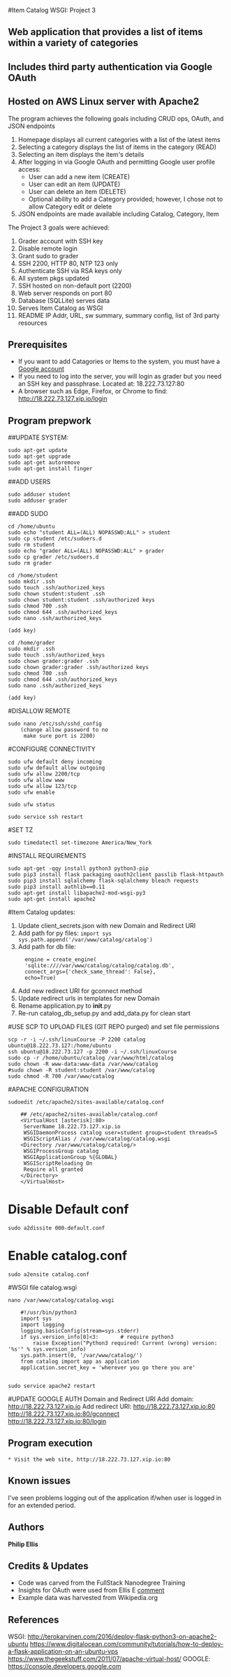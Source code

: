 
#Item Catalog WSGI: Project 3

## Web application that provides a list of items within a variety of categories
## Includes third party authentication via Google OAuth
## Hosted on AWS Linux server with Apache2

  The program achieves the following goals including CRUD ops, OAuth, and JSON endpoints

  1. Homepage displays all current categories with a list of the latest items
  2. Selecting a category displays the list of items in the category (READ)
  3. Selecting an item displays the item's details
  4. After logging in via Google OAuth and permitting Google user profile access:
	    * User can add a new item (CREATE)
	    * User can edit an item (UPDATE)
	    * User can delete an item (DELETE)
	    * Optional ability to add a Category provided; however, I chose not to allow Category edit or delete
  5. JSON endpoints are made available including Catalog, Category, Item

 The Project 3 goals were achieved:

  1.	Grader account with SSH key
  2.	Disable remote login
  3.	Grant sudo to grader
  4.	SSH 2200, HTTP 80, NTP 123 only
  5.	Authenticate SSH via RSA keys only
  6.	All system pkgs updated
  7.	SSH hosted on non-default port (2200)
  8.	Web server responds on port 80
  9.	Database (SQLLite) serves data
  10.	Serves Item Catalog as WSGI
  11.	README IP Addr, URL, sw summary, summary config, list of 3rd party resources

## Prerequisites

  * If you want to add Catagories or Items to the system, you must have a [Google account](https://accounts.google.com/signup/v2/webcreateaccount?continue=https%3A%2F%2Fwww.google.com%2F%3Fhl%3Den-US&hl=en&gmb=exp&biz=false&flowName=GlifWebSignIn&flowEntry=SignUp)
  * If you need to log into the server, you will login as grader but you need an SSH key and passphrase.  Located at: 18.222.73.127:80
  * A browser such as Edge, Firefox, or Chrome to find: http://18.222.73.127.xip.io/login

## Program prepwork

##UPDATE SYSTEM:
```
sudo apt-get update
sudo apt-get upgrade
sudo apt-get autoremove
sudo apt-get install finger
```

##ADD USERS
```
sudo adduser student
sudo adduser grader
```

##ADD SUDO
```
cd /home/ubuntu
sudo echo "student ALL=(ALL) NOPASSWD:ALL" > student
sudo cp student /etc/sudoers.d
sudo rm student
sudo echo "grader ALL=(ALL) NOPASSWD:ALL" > grader
sudo cp grader /etc/sudoers.d
sudo rm grader

cd /home/student
sudo mkdir .ssh
sudo touch .ssh/authorized_keys
sudo chown student:student .ssh
sudo chown student:student .ssh/authorized keys
sudo chmod 700 .ssh
sudo chmod 644 .ssh/authorized_keys
sudo nano .ssh/authorized_keys

(add key)

cd /home/grader
sudo mkdir .ssh
sudo touch .ssh/authorized_keys
sudo chown grader:grader .ssh
sudo chown grader:grader .ssh/authorized keys
sudo chmod 700 .ssh
sudo chmod 644 .ssh/authorized_keys
sudo nano .ssh/authorized_keys

(add key)
```

#DISALLOW REMOTE
```
sudo nano /etc/ssh/sshd_config
	(change allow password to no
	 make sure port is 2200)
```

#CONFIGURE CONNECTIVITY
```
sudo ufw default deny incoming
sudo ufw default allow outgoing
sudo ufw allow 2200/tcp
sudo ufw allow www
sudo ufw allow 123/tcp
sudo ufw enable

sudo ufw status

sudo service ssh restart
```

#SET TZ
```
sudo timedatectl set-timezone America/New_York
```

#INSTALL REQUIREMENTS
```
sudo apt-get -qqy install python3 python3-pip
sudo pip3 install flask packaging oauth2client passlib flask-httpauth
sudo pip3 install sqlalchemy flask-sqlalchemy bleach requests
sudo pip3 install authlib==0.11
sudo apt-get install libapache2-mod-wsgi-py3
sudo apt-get install apache2
```

#Item Catalog updates:
  1. Update client_secrets.json with new Domain and Redirect URI
  2. Add path for py files:
    ```
  	import sys
  	sys.path.append('/var/www/catalog/catalog')
    ```
  3. Add path for db file:
      ```
	    engine = create_engine(
  	    'sqlite:////var/www/catalog/catalog/catalog.db',
  	    connect_args={'check_same_thread': False},
  	    echo=True)
      ```
  4. Add new redirect URI for gconnect method
  5. Update redirect urls in templates for new Domain
  6. Rename application.py to __init__.py
  7. Re-run catalog_db_setup.py and add_data.py for clean start


#USE SCP TO UPLOAD FILES (GIT REPO purged) and set file permissions
```
scp -r -i ~/.ssh/linuxCourse -P 2200 catalog ubuntu@18.222.73.127:/home/ubuntu
ssh ubuntu@18.222.73.127 -p 2200 -i ~/.ssh/linuxCourse
sudo cp -r /home/ubuntu/catalog /var/www/html/catalog
sudo chown -R www-data:www-data /var/www/catalog
#sudo chown -R student:student /var/www/catalog
sudo chmod -R 700 /var/www/catalog
```

#APACHE CONFIGURATION
```
sudoedit /etc/apache2/sites-available/catalog.conf

	## /etc/apache2/sites-available/catalog.conf
	<VirtualHost [asterisk]:80>
	 ServerName 18.222.73.127.xip.io
	 WSGIDaemonProcess catalog user=student group=student threads=5
	 WSGIScriptAlias / /var/www/catalog/catalog.wsgi
	<Directory /var/www/catalog/catalog/>
	 WSGIProcessGroup catalog
	 WSGIApplicationGroup %{GLOBAL}
	 WSGIScriptReloading On
	 Require all granted
	</Directory>
	</VirtualHost>
```

# Disable Default conf
```
sudo a2dissite 000-default.conf
```

# Enable catalog.conf
```
sudo a2ensite catalog.conf
```

#WSGI file catalog.wsgi
```
nano /var/www/catalog/catalog.wsgi

	#!/usr/bin/python3
	import sys
	import logging
	logging.basicConfig(stream=sys.stderr)
	if sys.version_info[0]<3:       # require python3
		raise Exception("Python3 required! Current (wrong) version: '%s'" % sys.version_info)
	sys.path.insert(0, '/var/www/catalog/')
	from catalog import app as application
	application.secret_key = 'wherever you go there you are'


sudo service apache2 restart
```

#UPDATE GOOGLE AUTH Domain and Redirect URI
Add domain:
 	http://18.222.73.127.xip.io
Add redirect URI:
	http://18.222.73.127.xip.io:80 	
	http://18.222.73.127.xip.io:80/gconnect 	
	http://18.222.73.127.xip.io:80/login


## Program execution

    * Visit the web site, http://18.222.73.127.xip.io:80


## Known issues

  I've seen problems logging out of the application if/when user is logged in for an extended period.

## Authors

  **Philip Ellis**

## Credits & Updates

  * Code was carved from the FullStack Nanodegree Training
  * Insights for OAuth were used from Ellis E [comment](https://knowledge.udacity.com/questions/56880)
  * Example data was harvested from Wikipedia.org

## References
  WSGI:
  http://terokarvinen.com/2016/deploy-flask-python3-on-apache2-ubuntu
  https://www.digitalocean.com/community/tutorials/how-to-deploy-a-flask-application-on-an-ubuntu-vps
  https://www.thegeekstuff.com/2011/07/apache-virtual-host/
  GOOGLE:
  https://console.developers.google.com
